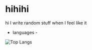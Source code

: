 # hihihi
hi I write random stuff when I feel like it

- languages -

![Top Langs](https://github-readme-stats.vercel.app/api/top-langs/?username=windows9xpee&layout=compact&theme=tokyonight)



